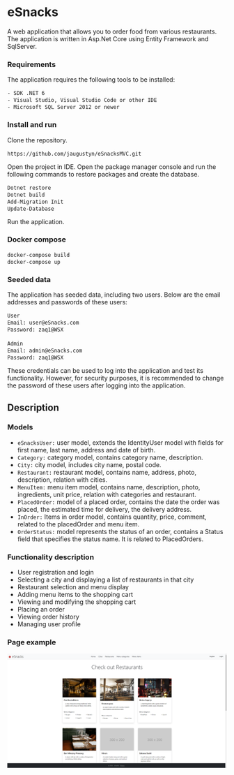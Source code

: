 # eSnacks
A web application that allows you to order food from various restaurants.
The application is written in Asp.Net Core using Entity Framework and SqlServer.

### Requirements
The application requires the following tools to be installed:
```
- SDK .NET 6
- Visual Studio, Visual Studio Code or other IDE
- Microsoft SQL Server 2012 or newer
```
### Install and run
Clone the repository.
```
https://github.com/jaugustyn/eSnacksMVC.git
```
Open the project in IDE.
Open the package manager console and run the following commands to restore packages and create the database.
```
Dotnet restore
Dotnet build
Add-Migration Init
Update-Database
```

Run the application.

### Docker compose
```
docker-compose build
docker-compose up
```

### Seeded data
The application has seeded data, including two users. Below are the email addresses and passwords of these users:
```
User
Email: user@eSnacks.com
Password: zaq1@WSX

Admin
Email: admin@eSnacks.com
Password: zaq1@WSX
```
These credentials can be used to log into the application and test its functionality.
However, for security purposes, it is recommended to change the password of these users after logging into the application.

## Description
### Models
- `eSnacksUser:` user model, extends the IdentityUser model with fields for first name, last name, address and date of birth.
- `Category:` category model, contains category name, description.
- `City:` city model, includes city name, postal code.
- `Restaurant:` restaurant model, contains name, address, photo, description, relation with cities.
- `MenuItem:` menu item model, contains name, description, photo, ingredients, unit price, relation with categories and restaurant.
- `PlacedOrder:` model of a placed order, contains the date the order was placed, the estimated time for delivery, the delivery address.
- `InOrder:` Items in order model, contains quantity, price, comment, related to the placedOrder and menu item.
- `OrderStatus:` model represents the status of an order, contains a Status field that specifies the status name. It is related to PlacedOrders.

### Functionality description
- User registration and login
- Selecting a city and displaying a list of restaurants in that city
- Restaurant selection and menu display
- Adding menu items to the shopping cart
- Viewing and modifying the shopping cart
- Placing an order
- Viewing order history
- Managing user profile

### Page example
![](eSnacks/wwwroot/static/Screenshot_3.png)